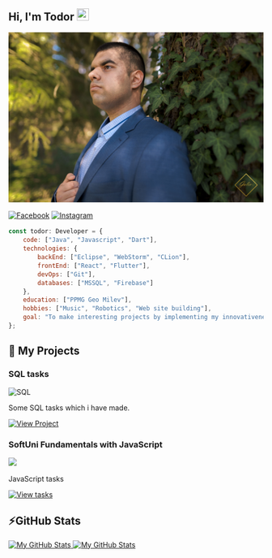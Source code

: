 ## Hi, I'm Todor <img src="https://media.giphy.com/media/hvRJCLFzcasrR4ia7z/giphy.gif" width="24px" height="24px">

![Todor Mitev](./1.jpg)

[![Facebook](https://img.shields.io/badge/-Facebook-00B2FF?style=flat-square&logo=Facebook&logoColor=white)](https://www.facebook.com/profile.php?id=100005648209189)
[![Instagram](https://img.shields.io/badge/-Instagram-e4405f?style=flat-square&logo=Instagram&logoColor=white)](https://www.instagram.com/td_mitev/) 

```javascript
const todor: Developer = {
    code: ["Java", "Javascript", "Dart"],
    technologies: {
        backEnd: ["Eclipse", "WebStorm", "CLion"],
        frontEnd: ["React", "Flutter"],
        devOps: ["Git"],
        databases: ["MSSQL", "Firebase"]
    },
    education: ["PPMG Geo Milev"],
    hobbies: ["Music", "Robotics", "Web site building"],
    goal: "To make interesting projects by implementing my innovativeness." 
};
```

## 🚀 My Projects

### SQL tasks 

<div style="display: flex; align-items: center;">
<img src="https://www.stonebranch.com/integration-hub/media/3c/64/66/1636642258/Stonebranch_SQL_Vendor_Product_Logo.svg" alt="SQL" width="200">
</div>

Some SQL tasks which i have made.

[![View Project](https://img.shields.io/badge/View%20Project-blue?style=for-the-badge&logo=github&logoColor=white)](https://github.com/tdmitev/SQL)

### SoftUni Fundamentals with JavaScript

![](https://softuni.bg/Content/images/open-graph/university-default-og.png)

JavaScript tasks

[![View tasks](https://img.shields.io/badge/View%20Tasks-blue?style=for-the-badge&logo=github&logoColor=white)](https://github.com/tdmitev/SoftUni_Fundamentals_JS)


## ⚡GitHub Stats

<a href="https://github.com/tdmitev">
  <img height="180em" alt="My GitHub Stats" src="https://github-readme-stats.vercel.app/api?username=tdmitev&show_icons=true&bg_color=00000000&hide_border=true&text_color=3498db&count_private=true&include_all_commits=true" />

  <img height="180em" alt="My GitHub Stats" src="https://github-readme-stats.vercel.app/api/top-langs/?username=tdmitev&langs_count=6&layout=compact&hide_border=true&bg_color=00000000&text_color=3498db&count_private=true&include_all_commits=true&hide=smalltalk,shell,html,scss,css" />
</a>

